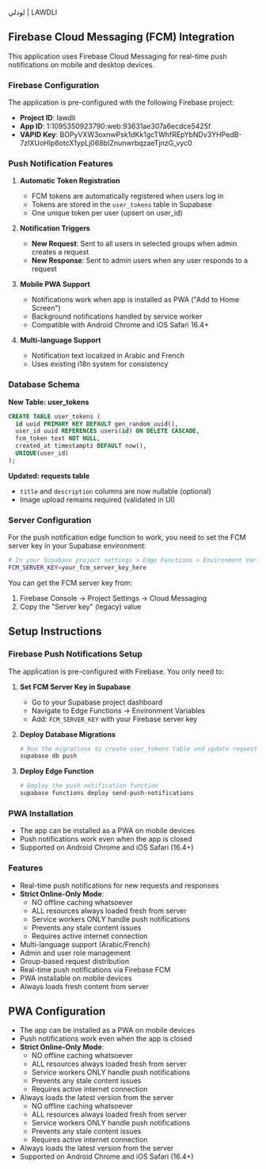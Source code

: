 لودلي | LAWDLI

## Firebase Cloud Messaging (FCM) Integration

This application uses Firebase Cloud Messaging for real-time push notifications on mobile and desktop devices.

### Firebase Configuration

The application is pre-configured with the following Firebase project:
- **Project ID**: lawdli
- **App ID**: 1:1095350923790:web:93631ae307a6ecdce5425f
- **VAPID Key**: BOPyVXW3oxnwPsk1dKk1gcTWhfREpYbNDv3YHPedB-7zIXUoHlp6otcX1ypLj068bIZnunwrbqzaeTjnzG_vyc0

### Push Notification Features

1. **Automatic Token Registration**
   - FCM tokens are automatically registered when users log in
   - Tokens are stored in the `user_tokens` table in Supabase
   - One unique token per user (upsert on user_id)

2. **Notification Triggers**
   - **New Request**: Sent to all users in selected groups when admin creates a request
   - **New Response**: Sent to admin users when any user responds to a request

3. **Mobile PWA Support**
   - Notifications work when app is installed as PWA ("Add to Home Screen")
   - Background notifications handled by service worker
   - Compatible with Android Chrome and iOS Safari 16.4+

4. **Multi-language Support**
   - Notification text localized in Arabic and French
   - Uses existing i18n system for consistency

### Database Schema

**New Table: user_tokens**
```sql
CREATE TABLE user_tokens (
  id uuid PRIMARY KEY DEFAULT gen_random_uuid(),
  user_id uuid REFERENCES users(id) ON DELETE CASCADE,
  fcm_token text NOT NULL,
  created_at timestamptz DEFAULT now(),
  UNIQUE(user_id)
);
```

**Updated: requests table**
- `title` and `description` columns are now nullable (optional)
- Image upload remains required (validated in UI)

### Server Configuration

For the push notification edge function to work, you need to set the FCM server key in your Supabase environment:

```bash
# In your Supabase project settings > Edge Functions > Environment Variables
FCM_SERVER_KEY=your_fcm_server_key_here
```

You can get the FCM server key from:
1. Firebase Console → Project Settings → Cloud Messaging
2. Copy the "Server key" (legacy) value

## Setup Instructions

### Firebase Push Notifications Setup

The application is pre-configured with Firebase. You only need to:

1. **Set FCM Server Key in Supabase**
   - Go to your Supabase project dashboard
   - Navigate to Edge Functions → Environment Variables
   - Add: `FCM_SERVER_KEY` with your Firebase server key

2. **Deploy Database Migrations**
   ```bash
   # Run the migrations to create user_tokens table and update requests
   supabase db push
   ```

3. **Deploy Edge Function**
   ```bash
   # Deploy the push notification function
   supabase functions deploy send-push-notifications
   ```

### PWA Installation
- The app can be installed as a PWA on mobile devices
- Push notifications work even when the app is closed
- Supported on Android Chrome and iOS Safari (16.4+)

### Features
- Real-time push notifications for new requests and responses
- **Strict Online-Only Mode**: 
  - NO offline caching whatsoever
  - ALL resources always loaded fresh from server
  - Service workers ONLY handle push notifications
  - Prevents any stale content issues
  - Requires active internet connection
- Multi-language support (Arabic/French)
- Admin and user role management
- Group-based request distribution
- Real-time push notifications via Firebase FCM
- PWA installable on mobile devices
- Always loads fresh content from server

## PWA Configuration
- The app can be installed as a PWA on mobile devices
- Push notifications work even when the app is closed
- **Strict Online-Only Mode**: 
  - NO offline caching whatsoever
  - ALL resources always loaded fresh from server
  - Service workers ONLY handle push notifications
  - Prevents any stale content issues
  - Requires active internet connection
- Always loads the latest version from the server
  - NO offline caching whatsoever
  - ALL resources always loaded fresh from server
  - Service workers ONLY handle push notifications
  - Prevents any stale content issues
  - Requires active internet connection
- Always loads the latest version from the server
- Supported on Android Chrome and iOS Safari (16.4+)